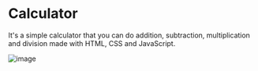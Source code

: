 # Calculator
 It's a simple calculator that you can do addition, subtraction, multiplication and division made with HTML, CSS and JavaScript.

![image](https://github.com/tiagomsouzac/Calculator/assets/165431908/43acac70-21ed-40eb-8190-8dc2924d98be)

